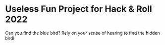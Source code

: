 # Useless Fun Project for Hack & Roll 2022

Can you find the blue bird? Rely on your sense of hearing to find the hidden bird!

